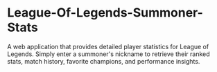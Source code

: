 # League-Of-Legends-Summoner-Stats
A web application that provides detailed player statistics for League of Legends. Simply enter a summoner's nickname to retrieve their ranked stats, match history, favorite champions, and performance insights.

